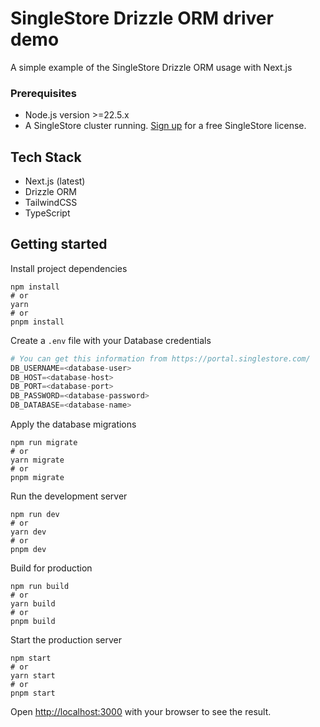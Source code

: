# SingleStore Drizzle ORM driver demo
A simple example of the SingleStore Drizzle ORM usage with Next.js

### Prerequisites
- Node.js version >=22.5.x
- A SingleStore cluster running. [Sign up](https://www.singlestore.com/cloud-trial/) for a free SingleStore license.

## Tech Stack
- Next.js (latest)
- Drizzle ORM
- TailwindCSS
- TypeScript

## Getting started

Install project dependencies
```shell
npm install
# or
yarn
# or
pnpm install
```

Create a `.env` file with your Database credentials
```python
# You can get this information from https://portal.singlestore.com/
DB_USERNAME=<database-user>
DB_HOST=<database-host>
DB_PORT=<database-port>
DB_PASSWORD=<database-password>
DB_DATABASE=<database-name>
```

Apply the database migrations
```shell
npm run migrate
# or
yarn migrate
# or
pnpm migrate
```

Run the development server
```shell
npm run dev
# or
yarn dev
# or
pnpm dev
```

Build for production
```shell
npm run build
# or
yarn build
# or
pnpm build
```

Start the production server
```shell
npm start
# or
yarn start
# or
pnpm start
```

Open [http://localhost:3000](http://localhost:3000) with your browser to see the result.
